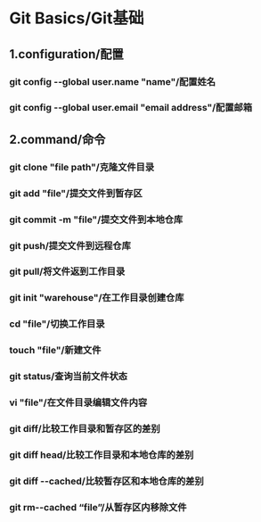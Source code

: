# Git Basics/Git基础
## 1.configuration/配置
### git config --global user.name "name"/配置姓名
### git config --global user.email "email address"/配置邮箱
## 2.command/命令
### git clone "file path"/克隆文件目录
### git add "file"/提交文件到暂存区
### git commit -m "file"/提交文件到本地仓库
### git push/提交文件到远程仓库
### git pull/将文件返到工作目录
### git init "warehouse"/在工作目录创建仓库
### cd "file"/切换工作目录
### touch "file"/新建文件
### git status/查询当前文件状态
### vi "file"/在文件目录编辑文件内容
### git diff/比较工作目录和暂存区的差别
### git diff head/比较工作目录和本地仓库的差别
### git diff --cached/比较暂存区和本地仓库的差别
### git rm--cached “file”/从暂存区内移除文件

